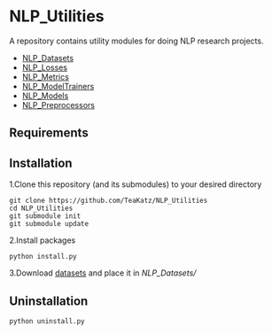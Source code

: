 # NLP_Utilities
A repository contains utility modules for doing NLP research projects.
- [NLP_Datasets](https://github.com/TeaKatz/NLP_Datasets/tree/main)
- [NLP_Losses](https://github.com/TeaKatz/NLP_Losses/tree/main)
- [NLP_Metrics](https://github.com/TeaKatz/NLP_Metrics/tree/main)
- [NLP_ModelTrainers](https://github.com/TeaKatz/NLP_ModelTrainers/tree/main)
- [NLP_Models](https://github.com/TeaKatz/NLP_Models/tree/main)
- [NLP_Preprocessors](https://github.com/TeaKatz/NLP_Preprocessors/tree/main)

## Requirements

## Installation
1.Clone this repository (and its submodules) to your desired directory

    git clone https://github.com/TeaKatz/NLP_Utilities
    cd NLP_Utilities
    git submodule init
    git submodule update

2.Install packages

    python install.py

3.Download [datasets](https://drive.google.com/drive/folders/1DixwXun7Of9iHDvG3kVzoomPRxfb_O9k) and place it in *NLP_Datasets/*

## Uninstallation
    python uninstall.py